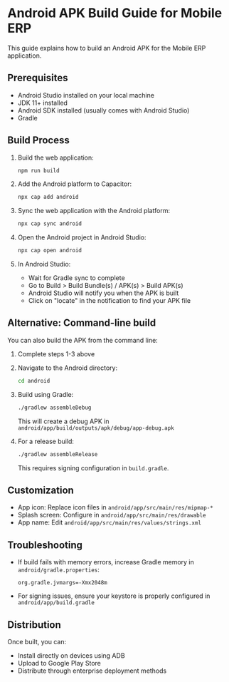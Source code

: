 # Android APK Build Guide for Mobile ERP

This guide explains how to build an Android APK for the Mobile ERP application.

## Prerequisites

- Android Studio installed on your local machine
- JDK 11+ installed
- Android SDK installed (usually comes with Android Studio)
- Gradle

## Build Process

1. Build the web application:
   ```bash
   npm run build
   ```

2. Add the Android platform to Capacitor:
   ```bash
   npx cap add android
   ```

3. Sync the web application with the Android platform:
   ```bash
   npx cap sync android
   ```

4. Open the Android project in Android Studio:
   ```bash
   npx cap open android
   ```

5. In Android Studio:
   - Wait for Gradle sync to complete
   - Go to Build > Build Bundle(s) / APK(s) > Build APK(s)
   - Android Studio will notify you when the APK is built
   - Click on "locate" in the notification to find your APK file

## Alternative: Command-line build

You can also build the APK from the command line:

1. Complete steps 1-3 above
2. Navigate to the Android directory:
   ```bash
   cd android
   ```
3. Build using Gradle:
   ```bash
   ./gradlew assembleDebug
   ```
   This will create a debug APK in `android/app/build/outputs/apk/debug/app-debug.apk`

4. For a release build:
   ```bash
   ./gradlew assembleRelease
   ```
   This requires signing configuration in `build.gradle`.

## Customization

- App icon: Replace icon files in `android/app/src/main/res/mipmap-*`
- Splash screen: Configure in `android/app/src/main/res/drawable`
- App name: Edit `android/app/src/main/res/values/strings.xml`

## Troubleshooting

- If build fails with memory errors, increase Gradle memory in `android/gradle.properties`:
  ```
  org.gradle.jvmargs=-Xmx2048m
  ```
  
- For signing issues, ensure your keystore is properly configured in `android/app/build.gradle`

## Distribution

Once built, you can:
- Install directly on devices using ADB
- Upload to Google Play Store
- Distribute through enterprise deployment methods